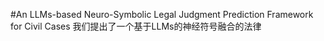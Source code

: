 #An LLMs-based Neuro-Symbolic Legal Judgment Prediction Framework for Civil Cases
我们提出了一个基于LLMs的神经符号融合的法律
